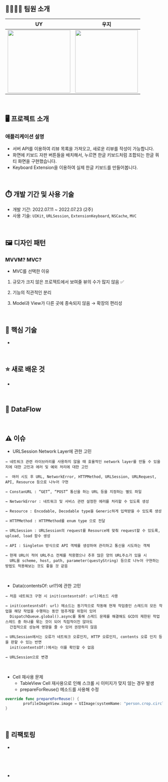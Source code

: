 
## 👨‍👩‍👦‍👦 팀원 소개

| <center>UY</center>   | <center>우지</center> |
| -------------------------------------------------------- | --------------------------------------------------------- |
| [<img src="https://github.com/ScutiUY.png" width="200">](https://github.com/ScutiUY) |  [<img src="https://github.com/wooooozin.png" width="200">](https://github.com/wooooozin) 

<br>

## 🖥 프로젝트 소개
### **애플리케이션 설명**
- 서버 API를 이용하여 리뷰 목록을 가져오고, 새로운 리뷰를 작성이 가능합니다.
- 화면에 키보드 자판 버튼들을 배치해서, 누르면 한글 키보드처럼 조합되는 한글 쿼티 화면을 구현했습니다.
- Keyboard Extension을 이용하여 실제 한글 키보드를 만들어봅니다.

<br>

## ⏱️ 개발 기간 및 사용 기술

- 개발 기간: 2022.07.11 ~ 2022.07.23 (2주)
- 사용 기술:  `UIKit`, `URLSession`, `ExtensionKeyboard`, `NSCache`,  `MVC`

<br>

## 🖼 디자인 패턴
### MVVM? MVC?

- MVC를 선택한 이유

1. 규모가 크지 않은 프로젝트에서 보여줄 뷰의 수가 많지 않음 ✅

2. 기능의 직관적인 분리

3. Model과 View가 다른 곳에 종속되지 않음 → 확장의 편리성

<br>

## 📌 핵심 기술

- 


<br>

## ⭐ 새로 배운 것

-  


<br>

## 📖 DataFlow

<br>

## ⚠️ 이슈

- URLSession Network Layer에 관한 고민
    
```Text
→ 네트워크 관련 라이브러리를 사용하지 않을 때 효율적인 network layer를 만들 수 있을지에 대한 고민과 에러 및 예외 처리에 대한 고민

→  여러 시도 후 URL, NetworkError, HTTPMethod, URLSession, URLRequest, API, Resource 등으로 나누어 구현

→ ConstanURL : “GET”, “POST” 통신을 하는 URL 등을 지정하는 별도 파일

→ NetworkError : 네트워크 및 서비스 관련 설정한 에러를 처리할 수 있도록 생성

→ Resource : Encodable, Decodable type을 Generic하게 입력받을 수 있도록 생성

→ HTTPMethod : HTTPMethod를 enum type 으로 전달

→ URLSession : URLSession의 request를 Resource에 맞춰 request할 수 있도록, upload, load 함수 생성

→ API : Singleton 방식으로 API 객체를 생성하여 관리하고 통신을 시도하는 객체

→ 현재 URL이 적어 URL주소 전체를 적용했으나 추후 많은 양의 URL주소가 있을 시 
  URL을 scheme, host, path, parameter(questyString) 등으로 나누어 구현하는 방법도 적용해보는 것도 좋을 것 같음
```

<br>

- Data(contentsOf: url?)에 관한 고민

```Text
→ 처음 네트워크 구현 시 init(contesntsOf: url)메소드 사용

→ init(contesntsOf: url) 메소드는 동기적으로 작동해 현재 작업중인 스레드의 모든 작업을 해당 작업을 수행하는 동안 멈추게할 위험이 있어 
  DispatchQueue.global().async를 통해 스레드 문제를 해결해도 GCD의 제한된 작업스레드 중 하나를 묶는 것이 되어 직접적이진 않아도 
  간접적으로 성능에 영향을 줄 수 있어 권장하지 않음

→ URLSession에서는 오류가 네트워크 오류인지, HTTP 오류인지, contents 오류 인지 등을 판할 수 있는 반면 
  init(contentsOf:)에서는 이를 확인할 수 없음

→ URLSession으로 변경
```

<br>

- Cell 재사용 문제
    - TableView Cell 재사용으로 인해 스크롤 시 이미지가 맞지 않는 경우 발생
    - prepareForReuse() 메소드를 사용해 수정

```swift
override func prepareForReuse() {
		profileImageView.image = UIImage(systemName: "person.crop.circle.fill")
}
```
<br>

## 💼 리팩토링

- 

```swift

```

```swift

```

<br>

- 

```swift

```
